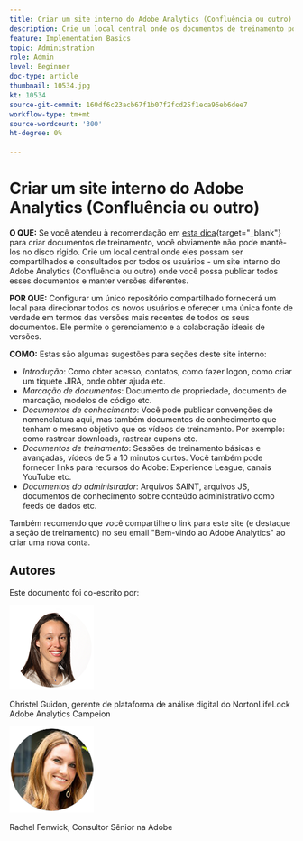 ```yaml
---
title: Criar um site interno do Adobe Analytics (Confluência ou outro)
description: Crie um local central onde os documentos de treinamento possam ser compartilhados e consultados por todos os usuários.
feature: Implementation Basics
topic: Administration
role: Admin
level: Beginner
doc-type: article
thumbnail: 10534.jpg
kt: 10534
source-git-commit: 160df6c23acb67f1b07f2fcd25f1eca96eb6dee7
workflow-type: tm+mt
source-wordcount: '300'
ht-degree: 0%

---
```



# Criar um site interno do Adobe Analytics (Confluência ou outro)

**O QUE:** Se você atendeu à recomendação em [esta dica](create-basic-videos-and-training.md){target=&quot;_blank&quot;} para criar documentos de treinamento, você obviamente não pode mantê-los no disco rígido. Crie um local central onde eles possam ser compartilhados e consultados por todos os usuários - um site interno do Adobe Analytics (Confluência ou outro) onde você possa publicar todos esses documentos e manter versões diferentes.

**POR QUE:** Configurar um único repositório compartilhado fornecerá um local para direcionar todos os novos usuários e oferecer uma única fonte de verdade em termos das versões mais recentes de todos os seus documentos. Ele permite o gerenciamento e a colaboração ideais de versões.

**COMO:** Estas são algumas sugestões para seções deste site interno:

* _Introdução_: Como obter acesso, contatos, como fazer logon, como criar um tíquete JIRA, onde obter ajuda etc.
* _Marcação de documentos_: Documento de propriedade, documento de marcação, modelos de código etc.
* _Documentos de conhecimento_: Você pode publicar convenções de nomenclatura aqui, mas também documentos de conhecimento que tenham o mesmo objetivo que os vídeos de treinamento. Por exemplo: como rastrear downloads, rastrear cupons etc.
* _Documentos de treinamento_: Sessões de treinamento básicas e avançadas, vídeos de 5 a 10 minutos curtos. Você também pode fornecer links para recursos do Adobe: Experience League, canais YouTube etc.
* _Documentos do administrador_: Arquivos SAINT, arquivos JS, documentos de conhecimento sobre conteúdo administrativo como feeds de dados etc.

Também recomendo que você compartilhe o link para este site (e destaque a seção de treinamento) no seu email &quot;Bem-vindo ao Adobe Analytics&quot; ao criar uma nova conta.


## Autores

Este documento foi co-escrito por:

![Christel Guidon](assets/Christel-Headshot-150.png)

Christel Guidon, gerente de plataforma de análise digital do NortonLifeLock Adobe Analytics Campeion

![Rachel Fenwick](assets/Rachel-Fenwick-150.png)

Rachel Fenwick, Consultor Sênior na Adobe
